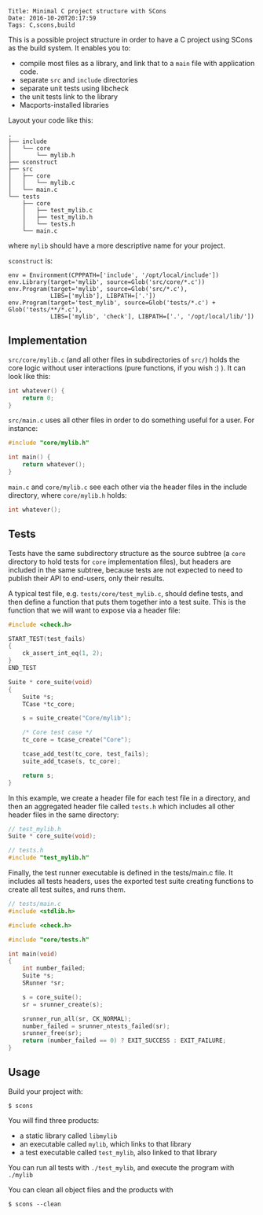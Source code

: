     Title: Minimal C project structure with SCons
    Date: 2016-10-20T20:17:59
    Tags: C,scons,build

This is a possible project structure in order to have a C project using SCons
as the build system. It enables you to:

- compile most files as a library, and link that to a `main` file with application code.
- separate `src` and `include` directories
- separate unit tests using libcheck
- the unit tests link to the library
- Macports-installed libraries

<!-- more -->

Layout your code like this:

```
.
├── include
│   └── core
│       └── mylib.h
├── sconstruct
├── src
│   ├── core
│   │   └── mylib.c
│   └── main.c
└── tests
    ├── core
    │   ├── test_mylib.c
    │   ├── test_mylib.h
    │   └── tests.h
    └── main.c
```

where `mylib` should have a more descriptive name for your project.

`sconstruct` is:

```
env = Environment(CPPPATH=['include', '/opt/local/include'])
env.Library(target='mylib', source=Glob('src/core/*.c'))
env.Program(target='mylib', source=Glob('src/*.c'),
            LIBS=['mylib'], LIBPATH=['.'])
env.Program(target='test_mylib', source=Glob('tests/*.c') + Glob('tests/**/*.c'),
            LIBS=['mylib', 'check'], LIBPATH=['.', '/opt/local/lib/'])
```

## Implementation

`src/core/mylib.c` (and all other files in subdirectories of `src/`) holds the
core logic without user interactions (pure functions, if you wish :) ). It can
look like this:

```c
int whatever() {
    return 0;
}
```

`src/main.c` uses all other files in order to do something useful for a user.
For instance:

```c
#include "core/mylib.h"

int main() {
    return whatever();
}
```

`main.c` and `core/mylib.c` see each other via the header files in the include
directory, where `core/mylib.h` holds:

```c
int whatever();
```

## Tests

Tests have the same subdirectory structure as the source subtree (a `core`
directory to hold tests for `core` implementation files), but headers are
included in the same subtree, because tests are not expected to need to publish
their API to end-users, only their results.

A typical test file, e.g. `tests/core/test_mylib.c`, should define tests, and
then define a function that puts them together into a test suite. This is the
function that we will want to expose via a header file:

```c
#include <check.h>

START_TEST(test_fails)
{
    ck_assert_int_eq(1, 2);
}
END_TEST

Suite * core_suite(void)
{
    Suite *s;
    TCase *tc_core;

    s = suite_create("Core/mylib");

    /* Core test case */
    tc_core = tcase_create("Core");

    tcase_add_test(tc_core, test_fails);
    suite_add_tcase(s, tc_core);

    return s;
}
```

In this example, we create a header file for each test file in a directory, and
then an aggregated header file called `tests.h` which includes all other header
files in the same directory:

```c
// test_mylib.h
Suite * core_suite(void);

// tests.h
#include "test_mylib.h"
```

Finally, the test runner executable is defined in the tests/main.c file. It
includes all tests headers, uses the exported test suite creating functions to
create all test suites, and runs them.

```c
// tests/main.c
#include <stdlib.h>

#include <check.h>

#include "core/tests.h"

int main(void)
{
    int number_failed;
    Suite *s;
    SRunner *sr;

    s = core_suite();
    sr = srunner_create(s);

    srunner_run_all(sr, CK_NORMAL);
    number_failed = srunner_ntests_failed(sr);
    srunner_free(sr);
    return (number_failed == 0) ? EXIT_SUCCESS : EXIT_FAILURE;
}
```

## Usage

Build your project with:

```
$ scons
```

You will find three products:

- a static library called `libmylib`
- an executable called `mylib`, which links to that library
- a test executable called `test_mylib`, also linked to that library

You can run all tests with `./test_mylib`, and execute the program with
`./mylib`

You can clean all object files and the products with

```
$ scons --clean
```
